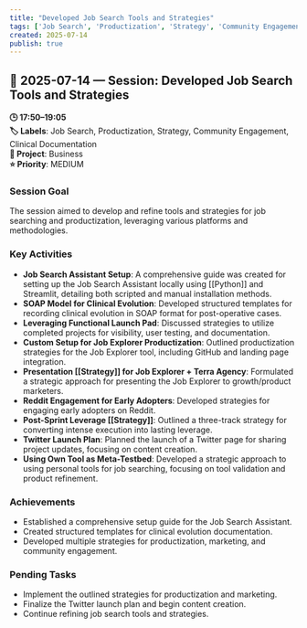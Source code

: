 ```yaml
---
title: "Developed Job Search Tools and Strategies"
tags: ['Job Search', 'Productization', 'Strategy', 'Community Engagement', 'Clinical Documentation']
created: 2025-07-14
publish: true
---
```


## 📅 2025-07-14 — Session: Developed Job Search Tools and Strategies

**🕒 17:50–19:05**  
**🏷️ Labels**: Job Search, Productization, Strategy, Community Engagement, Clinical Documentation  
**📂 Project**: Business  
**⭐ Priority**: MEDIUM  


### Session Goal
The session aimed to develop and refine tools and strategies for job searching and productization, leveraging various platforms and methodologies.

### Key Activities
- **Job Search Assistant Setup**: A comprehensive guide was created for setting up the Job Search Assistant locally using [[Python]] and Streamlit, detailing both scripted and manual installation methods.
- **SOAP Model for Clinical Evolution**: Developed structured templates for recording clinical evolution in SOAP format for post-operative cases.
- **Leveraging Functional Launch Pad**: Discussed strategies to utilize completed projects for visibility, user testing, and documentation.
- **Custom Setup for Job Explorer Productization**: Outlined productization strategies for the Job Explorer tool, including GitHub and landing page integration.
- **Presentation [[Strategy]] for Job Explorer + Terra Agency**: Formulated a strategic approach for presenting the Job Explorer to growth/product marketers.
- **Reddit Engagement for Early Adopters**: Developed strategies for engaging early adopters on Reddit.
- **Post-Sprint Leverage [[Strategy]]**: Outlined a three-track strategy for converting intense execution into lasting leverage.
- **Twitter Launch Plan**: Planned the launch of a Twitter page for sharing project updates, focusing on content creation.
- **Using Own Tool as Meta-Testbed**: Developed a strategic approach to using personal tools for job searching, focusing on tool validation and product refinement.

### Achievements
- Established a comprehensive setup guide for the Job Search Assistant.
- Created structured templates for clinical evolution documentation.
- Developed multiple strategies for productization, marketing, and community engagement.

### Pending Tasks
- Implement the outlined strategies for productization and marketing.
- Finalize the Twitter launch plan and begin content creation.
- Continue refining job search tools and strategies.
